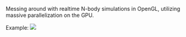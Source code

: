 Messing around with realtime N-body simulations in OpenGL, utilizing massive parallelization on the GPU.

Example:
![](https://github.com/bigstronkcodeman/OpenGL/blob/main/example.gif)
